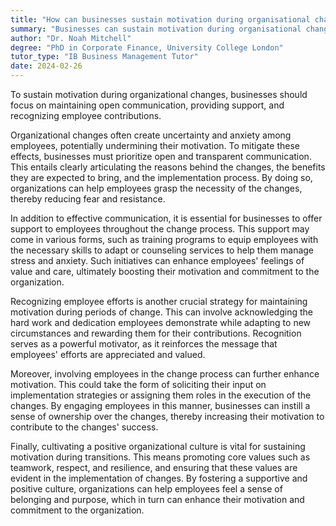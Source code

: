 ```yaml
---
title: "How can businesses sustain motivation during organisational changes?"
summary: "Businesses can sustain motivation during organisational changes by maintaining open communication, offering support, and recognising employee efforts."
author: "Dr. Noah Mitchell"
degree: "PhD in Corporate Finance, University College London"
tutor_type: "IB Business Management Tutor"
date: 2024-02-26
---
```


To sustain motivation during organizational changes, businesses should focus on maintaining open communication, providing support, and recognizing employee contributions.

Organizational changes often create uncertainty and anxiety among employees, potentially undermining their motivation. To mitigate these effects, businesses must prioritize open and transparent communication. This entails clearly articulating the reasons behind the changes, the benefits they are expected to bring, and the implementation process. By doing so, organizations can help employees grasp the necessity of the changes, thereby reducing fear and resistance.

In addition to effective communication, it is essential for businesses to offer support to employees throughout the change process. This support may come in various forms, such as training programs to equip employees with the necessary skills to adapt or counseling services to help them manage stress and anxiety. Such initiatives can enhance employees' feelings of value and care, ultimately boosting their motivation and commitment to the organization.

Recognizing employee efforts is another crucial strategy for maintaining motivation during periods of change. This can involve acknowledging the hard work and dedication employees demonstrate while adapting to new circumstances and rewarding them for their contributions. Recognition serves as a powerful motivator, as it reinforces the message that employees' efforts are appreciated and valued.

Moreover, involving employees in the change process can further enhance motivation. This could take the form of soliciting their input on implementation strategies or assigning them roles in the execution of the changes. By engaging employees in this manner, businesses can instill a sense of ownership over the changes, thereby increasing their motivation to contribute to the changes' success.

Finally, cultivating a positive organizational culture is vital for sustaining motivation during transitions. This means promoting core values such as teamwork, respect, and resilience, and ensuring that these values are evident in the implementation of changes. By fostering a supportive and positive culture, organizations can help employees feel a sense of belonging and purpose, which in turn can enhance their motivation and commitment to the organization.
    
